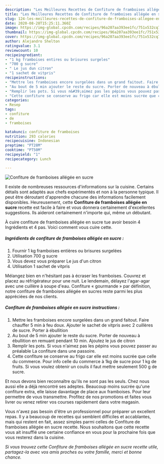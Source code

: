 ```yaml
---
description: "Les Meilleures Recettes de Confiture de framboises allégée en sucre"
title: "Les Meilleures Recettes de Confiture de framboises allégée en sucre"
slug: 124-les-meilleures-recettes-de-confiture-de-framboises-allegee-en-sucre
date: 2020-08-28T15:25:11.360Z
image: https://img-global.cpcdn.com/recipes/96a207aa393ee1fc/751x532cq70/confiture-de-framboises-allegee-en-sucre-photo-principale-de-la-recette.jpg
thumbnail: https://img-global.cpcdn.com/recipes/96a207aa393ee1fc/751x532cq70/confiture-de-framboises-allegee-en-sucre-photo-principale-de-la-recette.jpg
cover: https://img-global.cpcdn.com/recipes/96a207aa393ee1fc/751x532cq70/confiture-de-framboises-allegee-en-sucre-photo-principale-de-la-recette.jpg
author: Alejandro Shelton
ratingvalue: 3.1
reviewcount: 10
recipeingredient:
- "1 kg framboises entires ou brisures surgeles"
- "700 g sucre"
- " Le jus dun citron"
- "1 sachet de vitpris"
recipeinstructions:
- "Mettre les framboises encore surgelées dans un grand faitout. Faire chauffer 5 min à feu doux. Ajouter le sachet de vitpris avec 2 cuillères de sucre. Porter à ébullition"
- "Au bout de 5 min ajouter le reste du sucre. Porter de nouveau à ébullition en remuant pendant 10 min. Ajoutez le jus de citron"
- "Remplir les pots. Si vous n&#39;aimez pas les pépins vous pouvez passer au préalable La confiture dans une passoire."
- "Cette confiture se conserve au frigo car elle est moins sucrée que celle du commerce. Pour info celle du commerce à 1kg de sucre pour 1 kg de fruits. Si vous voulez obtenir un coulis il faut mettre seulement 500 g de sucre."
categories:
- Resep
tags:
- confiture
- de
- framboises

katakunci: confiture de framboises 
nutrition: 293 calories
recipecuisine: Indonesian
preptime: "PT28M"
cooktime: "PT50M"
recipeyield: "1"
recipecategory: Lunch

---
```



![Confiture de framboises allégée en sucre](https://img-global.cpcdn.com/recipes/96a207aa393ee1fc/751x532cq70/confiture-de-framboises-allegee-en-sucre-photo-principale-de-la-recette.jpg)

Il existe de nombreuses ressources d'informations sur la cuisine. Certains détails sont adaptés aux chefs expérimentés et non à la personne typique. Il peut être déroutant d'apprendre chacune des informations facilement disponibles. Heureusement, cette <strong> Confiture de framboises allégée en sucre </strong> recette est facile à faire et vous donnera certainement d'excellentes suggestions. Ils aideront certainement n'importe qui, même un débutant.

<!--inarticleads1-->

À cuire confiture de framboises allégée en sucre tue avoir besoin 4 Ingrédients et 4 pas. Voici comment vous cuire cette.

##### Ingrédients de confiture de framboises allégée en sucre :

1. Fournir 1 kg framboises entières ou brisures surgelées
1. Utilisation 700 g sucre
1. Vous devez vous préparer  Le jus d&#39;un citron
1. Utilisation 1 sachet de vitpris


Mélangez bien en n&#39;hésitant pas à écraser les framboises. Couvrez et placez au réfrigérateur pour une nuit. Le lendemain, délayez l&#39;agar-agar avec une cuillère à soupe d&#39;eau. Confiture « gourmande » par définition, notre confiture de framboises allégée en sucres reste parmi les plus appréciées de nos clients. 

<!--inarticleads2-->

##### Confiture de framboises allégée en sucre instructions :

1. Mettre les framboises encore surgelées dans un grand faitout. Faire chauffer 5 min à feu doux. Ajouter le sachet de vitpris avec 2 cuillères de sucre. Porter à ébullition
1. Au bout de 5 min ajouter le reste du sucre. Porter de nouveau à ébullition en remuant pendant 10 min. Ajoutez le jus de citron
1. Remplir les pots. Si vous n&#39;aimez pas les pépins vous pouvez passer au préalable La confiture dans une passoire.
1. Cette confiture se conserve au frigo car elle est moins sucrée que celle du commerce. Pour info celle du commerce à 1kg de sucre pour 1 kg de fruits. Si vous voulez obtenir un coulis il faut mettre seulement 500 g de sucre.


Et nous devons bien reconnaître qu&#39;ils ne sont pas les seuls. Chez nous aussi elle a déjà rencontré ses adeptes. Beaucoup moins sucrée qu&#39;une confiture extra, elle laisse davantage de place aux framboises. Pour leur permettre de vous transmettre. Profitez de nos promotions et faites vous livrer ou venez retirer vos courses rapidement dans votre magasin. 

<!--inarticleads1-->

<p>
Vous n'avez pas besoin d'être un professionnel pour préparer un excellent repas. Il y a beaucoup de recettes qui semblent difficiles et accablantes, mais qui restent en fait, assez simples parmi celles de Confiture de framboises allégée en sucre recette. Nous souhaitons que cette recette vous ait insufflé une certaine confiance en vous pour la prochaine fois que vous resterez dans la cuisine.
</p>

<p>
<i>Si vous trouvez cette Confiture de framboises allégée en sucre recette utile, partagez-la avec vos amis proches ou votre famille, merci et bonne chance.</i>
</p>
